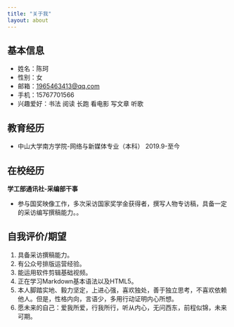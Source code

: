 ```yaml
---
title: "关于我"
layout: about
---
```


## 基本信息
* 姓名：陈珂
* 性别：女
* 邮箱：1965463413@qq.com
* 手机：15767701566
* 兴趣爱好：书法 阅读 长跑 看电影 写文章 听歌 

## 教育经历
* 中山大学南方学院-网络与新媒体专业（本科） 2019.9-至今

## 在校经历
**学工部通讯社-采编部干事**
* 参与国奖映像工作，多次采访国家奖学金获得者，撰写人物专访稿，具备一定的采访编写撰稿能力。。

## 自我评价/期望
1. 具备采访撰稿能力。
2. 有公众号排版运营经验。
3. 能运用软件剪辑基础视频。
4. 正在学习Markdown基本语法以及HTML5。
5. 本人脚踏实地、毅力坚定，上进心强，喜欢独处，善于独立思考，不喜欢依赖他人。但是，性格内向，言语少，多用行动证明内心所想。
6. 愿未来的自己：爱我所爱，行我所行，听从内心，无问西东，前程似锦，未来可期。